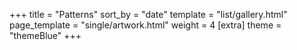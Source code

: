 +++
title = "Patterns"
sort_by = "date"
template = "list/gallery.html"
page_template = "single/artwork.html"
weight = 4
[extra]
theme = "themeBlue"
+++
